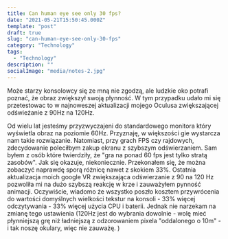 ```yaml
---
title: Can human eye see only 30 fps?
date: "2021-05-21T15:50:45.000Z"
template: "post"
draft: true
slug: "can-human-eye-see-only-30-fps"
category: "Technology"
tags:
  - "Technology"
description: ""
socialImage: "media/notes-2.jpg"
---
```

Może starzy konsolowcy się ze mną nie zgodzą, ale ludzkie oko potrafi poznać, że obraz zwiększył swoją płynność. W tym przypadku udało mi się przetestowac to w najnoweszej aktualizacji mojego Oculusa zwiększającej odświeżanie z 90Hz na 120Hz.

Od wielu lat jesteśmy przyzwyczajeni do standardowego monitora który wyświetla obraz na poziomie 60Hz. Przyznaję, w większości gie wystarcza nam takie rozwiązanie. Natomiast, przy grach FPS czy rajdowych, zdecydowanie poleciłbym zakup ekranu z szybszym odświerzaniem. Sam byłem z osób które twierdziły, że "gra na ponad 60 fps jest tylko stratą zasobów". Jak się okazuje, niekoniecznie. Przekonałem się, że można zobaczyć naprawdę sporą różnicę nawet z skokiem 33%. Ostatnia aktualizacja moich google VR zwiększająca odświerzanie z 90 na 120 Hz pozwoliła mi na dużo szybszą reakcję w krze i zauważyłem pynność animacji. Oczywiście, wiadomo że wszystko poszło kosztem przywrócenia do wartości domyślnych wielkości tekstur na konsoli - 33% więcej odczytywania - 33% więcej użycia CPU i baterii. Jednak nie narzekam na zmianę tego ustawienia (120Hz jest do wybrania dowolnie - wolę mieć płynniejszą grę niż ładniejszą z odzorowaniem pixela "oddalonego o 10m" - i tak noszę okulary, więc nie zauważę. )